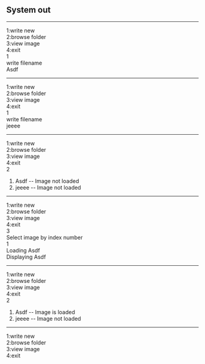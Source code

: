 ## System out

***************
1:write new  
2:browse folder  
3:view image  
4:exit  
1  
write filename  
Asdf  
***************  
1:write new  
2:browse folder  
3:view image  
4:exit  
1  
write filename  
jeeee  
***************  
1:write new  
2:browse folder  
3:view image  
4:exit  
2  
1. Asdf -- Image not loaded  
2. jeeee -- Image not loaded  
***************  
1:write new  
2:browse folder  
3:view image  
4:exit  
3  
Select image by index number  
1  
Loading   Asdf  
Displaying Asdf  
***************  
1:write new  
2:browse folder  
3:view image  
4:exit  
2  
1. Asdf -- Image is loaded  
2. jeeee -- Image not loaded  
***************  
1:write new  
2:browse folder  
3:view image  
4:exit  